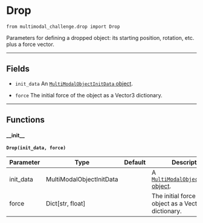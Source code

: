 # Drop

`from multimodal_challenge.drop import Drop`

Parameters for defining a dropped object: its starting position, rotation, etc. plus a force vector.

***

## Fields

- `init_data` An [`MultiModalObjectInitData` object](multimodal_object_init_data.md).

- `force` The initial force of the object as a Vector3 dictionary.

***

## Functions

#### \_\_init\_\_

**`Drop(init_data, force)`**

| Parameter | Type | Default | Description |
| --- | --- | --- | --- |
| init_data |  MultiModalObjectInitData |  | A [`MultiModalObjectInitData` object](multimodal_object_init_data.md). |
| force |  Dict[str, float] |  | The initial force of the object as a Vector3 dictionary. |

